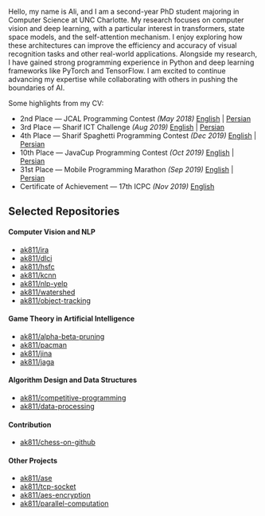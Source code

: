 Hello, my name is Ali, and I am a second-year PhD student majoring in Computer Science at UNC Charlotte. My research focuses on computer vision and deep
learning, with a particular interest in transformers, state space models, and the
self-attention mechanism. I enjoy exploring how these architectures can improve
the efficiency and accuracy of visual recognition tasks and other real-world applications. Alongside my research, I have gained strong programming experience
in Python and deep learning frameworks like PyTorch and TensorFlow. I am
excited to continue advancing my expertise while collaborating with others in
pushing the boundaries of AI.

Some highlights from my CV:
- 2nd Place — JCAL Programming Contest *(May 2018)* [English](https://translate.google.com/translate?hl=en&sl=auto&u=https://javacup.ir/contest/) | [Persian](https://javacup.ir/contest/)
- 3rd Place — Sharif ICT Challenge *(Aug 2019)* [English](https://translate.google.com/translate?hl=en&sl=auto&u=https://ictchallenge.ir/) | [Persian](https://ictchallenge.ir/)
- 4th Place — Sharif Spaghetti Programming Contest *(Dec 2019)* [English](https://translate.google.com/translate?hl=en&sl=auto&u=https://spaghetticontest.ir/) | [Persian](https://spaghetticontest.ir/)
- 10th Place — JavaCup Programming Contest *(Oct 2019)* [English](https://translate.google.com/translate?hl=en&sl=auto&u=https://javacup.ir/javacup6-report/) | [Persian](https://javacup.ir/javacup6-report/)
- 31st Place — Mobile Programming Marathon *(Sep 2019)* [English](https://translate.google.com/translate?hl=en&sl=auto&u=https://mpm.sharifict.ir/) | [Persian](https://mpm.sharifict.ir/)
- Certificate of Achievement — 17th ICPC *(Nov 2019)* [English](https://icpc.global/)

## Selected Repositories

#### Computer Vision and NLP
- [ak811/ira](https://github.com/ak811/ira)
- [ak811/dlci](https://github.com/ak811/dlci)
- [ak811/hsfc](https://github.com/ak811/hsfc)
- [ak811/kcnn](https://github.com/ak811/kcnn)
- [ak811/nlp-yelp](https://github.com/ak811/nlp-yelp)
- [ak811/watershed](https://github.com/ak811/watershed)
- [ak811/object-tracking](https://github.com/ak811/object-tracking)

#### Game Theory in Artificial Intelligence
- [ak811/alpha-beta-pruning](https://github.com/ak811/alpha-beta-pruning)
- [ak811/pacman](https://github.com/ak811/pacman)
- [ak811/jina](https://github.com/ak811/jina)
- [ak811/jaga](https://github.com/ak811/jaga)

#### Algorithm Design and Data Structures
- [ak811/competitive-programming](https://github.com/ak811/competitive-programming)
- [ak811/data-processing](https://github.com/ak811/data-processing)

#### Contribution
- [ak811/chess-on-github](https://github.com/ak811/chess-on-github)

#### Other Projects
- [ak811/ase](https://github.com/ak811/ase)
- [ak811/tcp-socket](https://github.com/ak811/tcp-socket)
- [ak811/aes-encryption](https://github.com/ak811/aes-encryption)
- [ak811/parallel-computation](https://github.com/ak811/parallel-computation)

<br>

<!--
 ### Most used languages in public repositories:  -->
 
<!--
<p align="left"> <a href="#"><img src="https://github-readme-stats.vercel.app/api?username=ak811&theme=github_dark&show_icons=true&count_private=true&hide=stars,contribs" alt="My GitHub Stats"/></a> <br/> <a href="#"><img src="https://github-readme-streak-stats.herokuapp.com?user=ak811&theme=github-dark-blue"/></a> <br/> <a href="#"><img src="https://github-readme-stats.vercel.app/api/top-langs/?username=ak811&theme=github_dark&layout=compact&card_width=445&alt="Most Used Languages"/></a></p>
 
